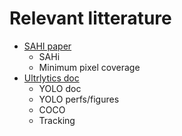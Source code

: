 # Relevant litterature

- [SAHI paper](https://arxiv.org/pdf/2202.06934)
  - SAHi
  - Minimum pixel coverage
- [Ultrlytics doc](https://docs.ultralytics.com/)
  - YOLO doc
  - YOLO perfs/figures
  - COCO
  - Tracking
